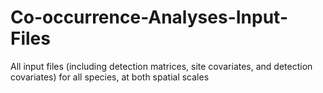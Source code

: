 # Co-occurrence-Analyses-Input-Files
All input files (including detection matrices, site covariates, and detection covariates) for all species, at both spatial scales
